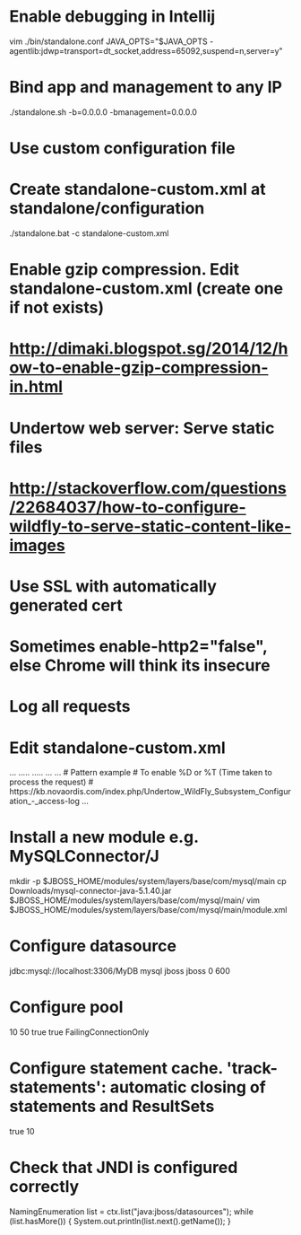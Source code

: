 # Enable debugging in Intellij
vim ./bin/standalone.conf
JAVA_OPTS="$JAVA_OPTS -agentlib:jdwp=transport=dt_socket,address=65092,suspend=n,server=y"

# Bind app and management to any IP
./standalone.sh -b=0.0.0.0 -bmanagement=0.0.0.0

# Use custom configuration file
# Create standalone-custom.xml at standalone/configuration
./standalone.bat -c standalone-custom.xml

# Enable gzip compression. Edit standalone-custom.xml (create one if not exists)
# http://dimaki.blogspot.sg/2014/12/how-to-enable-gzip-compression-in.html
<server name="default-server">
<host name="default-host" alias="localhost">
    <filter-ref name="gzipFilter" predicate="exists['%{o,Content-Type}'] and regex[pattern='(?:application/javascript|text/css|text/html|text/xml|application/json)(;.*)?', value=%{o,Content-Type}, full-match=true]"/>
    <filter-ref name="Vary-header"/>
</host>
</server>
<filters>
    <gzip name="gzipFilter"/>
    <response-header name="Vary-header" header-name="Vary" header-value="Accept-Encoding"/>
</filters>

# Undertow web server: Serve static files
# http://stackoverflow.com/questions/22684037/how-to-configure-wildfly-to-serve-static-content-like-images 
<server name="default-server">
    <http-listener name="default" socket-binding="http"/>
    <host name="default-host" alias="localhost">
        <location name="/" handler="welcome-content"/>
        <location name="/img" handler="images"/>
    </host>
</server>
<handlers>
    <file name="welcome-content" path="${jboss.home.dir}/welcome-content" directory-listing="true"/>
    <file name="images" path="/var/images" directory-listing="true"/>
</handlers>

# Use SSL with automatically generated cert 
# Sometimes enable-http2="false", else Chrome will think its insecure
<security-realm name="ApplicationRealm">
    <server-identities>
        <ssl>
            <keystore path="application.keystore" relative-to="jboss.server.config.dir" keystore-password="password" alias="server" key-password="password" generate-self-signed-certificate-host="localhost"/>
        </ssl>
    </server-identities>
</security-realm>

<server name="default-server">
<https-listener name="https" socket-binding="https" security-realm="ApplicationRealm" enable-http2="false"/>
<server>

# Log all requests
# Edit standalone-custom.xml
<server name="default-server">
       ...
      <host name="default-host" alias="localhost">
          .....
          <filter-ref name="request-dumper"/>
      </host>
 </server>

 <filters>
    .....
    <filter name="request-dumper" class-name="io.undertow.server.handlers.RequestDumpingHandler" module="io.undertow.core" />
</filters
# More concise log: https://mirocupak.com/logging-requests-with-undertow/
# Pattern list: https://github.com/undertow-io/undertow/blob/master/core/src/main/java/io/undertow/server/handlers/accesslog/AccessLogHandler.java
<host name="default-host" alias="localhost">
    ...
    <access-log use-server-log="true" 
        pattern="%h %t &quot;%r&quot; %s &quot;%{i,User-Agent}&quot;"/>
    ...
</host>
# Pattern example 
<access-log use-server-log="true" pattern="%n%h: %U %q %T sec [%B bytes]"/>
# To enable %D or %T (Time taken to process the request) 
# https://kb.novaordis.com/index.php/Undertow_WildFly_Subsystem_Configuration_-_access-log
<server name="default-server" >
    <http-listener name="http" ... record-request-start-time="true"/>
    <ajp-listener name="ajp" ... record-request-start-time="true"/>
    ...
</server>

# Install a new module e.g. MySQLConnector/J 
mkdir -p $JBOSS_HOME/modules/system/layers/base/com/mysql/main
cp Downloads/mysql-connector-java-5.1.40.jar $JBOSS_HOME/modules/system/layers/base/com/mysql/main/
vim $JBOSS_HOME/modules/system/layers/base/com/mysql/main/module.xml
<module xmlns="urn:jboss:module:1.3" name="com.mysql">
  <resources>
    <resource-root path="mysql-connector-java-5.1.40.jar"/>
  </resources>
  <dependencies>
    <module name="javax.api"/>
    <module name="javax.transaction.api"/>
  </dependencies>
</module>

# Configure datasource 
<datasource jndi-name="java:jboss/datasources/MySqlDS" pool-name="MySqlDS_Pool" enabled="true" jta="true" use-java-context="true" use-ccm="true">
  <connection-url>jdbc:mysql://localhost:3306/MyDB</connection-url>
  <driver>mysql</driver>
  <pool />
  <security>
    <user-name>jboss</user-name>
    <password>jboss</password>
  </security>
  <statement/>
  <timeout>
    <idle-timeout-minutes>0</idle-timeout-minutes>
    <query-timeout>600</query-timeout>
  </timeout>
</datasource>

# Configure pool 
<pool>
  <min-pool-size>10</min-pool-size>
  <max-pool-size>50</max-pool-size>
  <prefill>true</prefill>
  <use-strict-min>true</use-strict-min>
  <flush-strategy>FailingConnectionOnly</flush-strategy>
</pool>

# Configure statement cache. 'track-statements': automatic closing of statements and ResultSets
<statement>
  <track-statements>true</track-statements>
  <prepared-statement-cache-size>10</prepared-statement-cache-size>
  <share-prepared-statements/>
</statement>

# Check that JNDI is configured correctly 
NamingEnumeration<NameClassPair> list = ctx.list("java:jboss/datasources");
while (list.hasMore()) {
    System.out.println(list.next().getName());
}